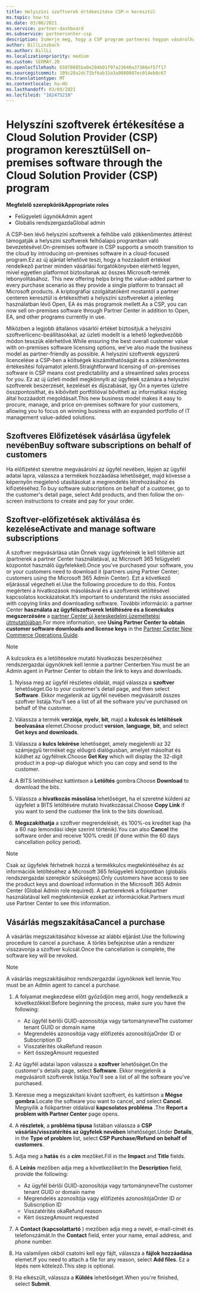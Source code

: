 ```yaml
---
title: Helyszíni szoftverek értékesítése CSP-n keresztül
ms.topic: how-to
ms.date: 03/08/2021
ms.service: partner-dashboard
ms.subservice: partnercenter-csp
description: Ismerje meg, hogy a CSP program partnerei hogyan vásárolhatják meg, kezelhetik, értékesítik és törölhetik a helyszíni szoftveres előfizetéseket a partner Centerben lévő ügyfelek nevében.
author: BillLinzbach
ms.author: BillLi
ms.localizationpriority: medium
ms.custom: SEOMAY.20
ms.openlocfilehash: 650f8085ba0e204b01f97a23640a37388ef57f17
ms.sourcegitcommit: 109c20a2dc71bf6ab15a3a9880807ec014eb8c67
ms.translationtype: MT
ms.contentlocale: hu-HU
ms.lasthandoff: 03/09/2021
ms.locfileid: "102475210"
---
```

# <a name="sell-on-premises-software-through-the-cloud-solution-provider-csp-program"></a><span data-ttu-id="17bdc-103">Helyszíni szoftverek értékesítése a Cloud Solution Provider (CSP) programon keresztül</span><span class="sxs-lookup"><span data-stu-id="17bdc-103">Sell on-premises software through the Cloud Solution Provider (CSP) program</span></span>

<span data-ttu-id="17bdc-104">**Megfelelő szerepkörök**</span><span class="sxs-lookup"><span data-stu-id="17bdc-104">**Appropriate roles**</span></span>

- <span data-ttu-id="17bdc-105">Felügyeleti ügynök</span><span class="sxs-lookup"><span data-stu-id="17bdc-105">Admin agent</span></span>
- <span data-ttu-id="17bdc-106">Globális rendszergazda</span><span class="sxs-lookup"><span data-stu-id="17bdc-106">Global admin</span></span>

<span data-ttu-id="17bdc-107">A CSP-ben lévő helyszíni szoftverek a felhőbe való zökkenőmentes áttérést támogatják a helyszíni szoftverek felhőalapú programban való bevezetésével.</span><span class="sxs-lookup"><span data-stu-id="17bdc-107">On-premises software in CSP supports a smooth transition to the cloud by introducing on-premises software in a cloud-focused program.</span></span><span data-ttu-id="17bdc-108">Ez az új ajánlat lehetővé teszi, hogy a hozzáadott értékkel rendelkező partner minden vásárlási forgatókönyvben elérhető legyen, mivel egyetlen platformot biztosítanak az összes Microsoft-termék lebonyolításához.</span><span class="sxs-lookup"><span data-stu-id="17bdc-108">  This new offering helps bring the value-added partner to every purchase scenario as they provide a single platform to transact all Microsoft products.</span></span> <span data-ttu-id="17bdc-109">A kriptográfiai szolgáltatóként mostantól a partner centeren keresztül is értékesítheti a helyszíni szoftvereket a jelenleg használatban lévő Open, EA és más programok mellett.</span><span class="sxs-lookup"><span data-stu-id="17bdc-109">As a CSP, you can now sell on-premises software through Partner Center in addition to Open, EA, and other programs currently in use.</span></span>  
 
<span data-ttu-id="17bdc-110">Miközben a legjobb általános vásárlói értéket biztosítjuk a helyszíni szoftverlicenc-beállításokkal, az üzleti modellt is a lehető legkedvezőbb módon tesszük elérhetővé.</span><span class="sxs-lookup"><span data-stu-id="17bdc-110">While ensuring the best overall customer value with on-premises software licensing options, we've also made the business model as partner-friendly as possible.</span></span> <span data-ttu-id="17bdc-111">A helyszíni szoftverek egyszerű licencelése a CSP-ben a költségek kiszámíthatóságát és a zökkenőmentes értékesítési folyamatot jelenti.</span><span class="sxs-lookup"><span data-stu-id="17bdc-111">Straightforward licensing of on-premises software in CSP means cost predictability and a streamlined sales process for you.</span></span> <span data-ttu-id="17bdc-112">Ez az új üzleti modell megkönnyíti az ügyfelek számára a helyszíni szoftverek beszerzését, kezelését és díjszabását, így Ön a nyertes üzletre összpontosíthat, és kibővített portfólióval bővítheti az informatikai részleg által hozzáadott megoldásait.</span><span class="sxs-lookup"><span data-stu-id="17bdc-112">This new business model makes it easy to procure, manage, and price on-premises software for your customers, allowing you to focus on winning business with an expanded portfolio of IT management value-added solutions.</span></span>

## <a name="buy-software-subscriptions-on-behalf-of-customers"></a><span data-ttu-id="17bdc-113">Szoftveres Előfizetések vásárlása ügyfelek nevében</span><span class="sxs-lookup"><span data-stu-id="17bdc-113">Buy software subscriptions on behalf of customers</span></span>

<span data-ttu-id="17bdc-114">Ha előfizetést szeretne megvásárolni az ügyfél nevében, lépjen az ügyfél adatai lapra, válassza a termékek hozzáadása lehetőséget, majd kövesse a képernyőn megjelenő utasításokat a megrendelés létrehozásához és kifizetéséhez.</span><span class="sxs-lookup"><span data-stu-id="17bdc-114">To buy software subscriptions on behalf of a customer, go to the customer's detail page, select Add products, and then follow the on-screen instructions to create and pay for your order.</span></span>

## <a name="activate-and-manage-software-subscriptions"></a><span data-ttu-id="17bdc-115">Szoftver-előfizetések aktiválása és kezelése</span><span class="sxs-lookup"><span data-stu-id="17bdc-115">Activate and manage software subscriptions</span></span>

<span data-ttu-id="17bdc-116">A szoftver megvásárlása után Önnek vagy ügyfeleinek le kell töltenie azt (partnerek a partner Center használatával, az Microsoft 365 felügyeleti központot használó ügyfelekkel).</span><span class="sxs-lookup"><span data-stu-id="17bdc-116">Once you've purchased your software, you or your customers need to download it (partners using Partner Center; customers using the Microsoft 365 Admin Center).</span></span> <span data-ttu-id="17bdc-117">Ezt a következő eljárással végezheti el.</span><span class="sxs-lookup"><span data-stu-id="17bdc-117">Use the following procedure to do this.</span></span> <span data-ttu-id="17bdc-118">Fontos megérteni a hivatkozások másolásával és a szoftverek letöltésével kapcsolatos kockázatokat.</span><span class="sxs-lookup"><span data-stu-id="17bdc-118">It’s important to understand the risks associated with copying links and downloading software.</span></span> <span data-ttu-id="17bdc-119">További információ: a partner Center **használata az ügyfélszoftverek letöltésére és a licenckulcs megszerzésére** a [partner Center új kereskedelmi üzemeltetési útmutatójában](https://partner.microsoft.com/resources/detail/partner-center-new-commerce-operations-guide-pdf).</span><span class="sxs-lookup"><span data-stu-id="17bdc-119">For more information, see **Using Partner Center to obtain customer software downloads and license keys** in the [Partner Center New Commerce Operations Guide](https://partner.microsoft.com/resources/detail/partner-center-new-commerce-operations-guide-pdf).</span></span>

>[!NOTE]
><span data-ttu-id="17bdc-120">A kulcsokra és a letöltésekre mutató hivatkozás beszerzéséhez rendszergazdai ügynöknek kell lennie a partner Centerben.</span><span class="sxs-lookup"><span data-stu-id="17bdc-120">You must be an Admin agent in Partner Center to obtain the link to keys and downloads.</span></span>

1. <span data-ttu-id="17bdc-121">Nyissa meg az ügyfél részletes oldalát, majd válassza a **szoftver** lehetőséget.</span><span class="sxs-lookup"><span data-stu-id="17bdc-121">Go to your customer's detail page, and then select **Software**.</span></span> <span data-ttu-id="17bdc-122">Ekkor megjelenik az ügyfél nevében megvásárolt összes szoftver listája.</span><span class="sxs-lookup"><span data-stu-id="17bdc-122">You'll see a list of all the software you've purchased on behalf of the customer.</span></span>

2. <span data-ttu-id="17bdc-123">Válassza a termék **verziója**, **nyelv**, **bit**, majd a **kulcsok és letöltések beolvasása** elemet.</span><span class="sxs-lookup"><span data-stu-id="17bdc-123">Choose product **version**, **language**, **bit**, and select **Get keys and downloads**.</span></span> 

3. <span data-ttu-id="17bdc-124">Válassza a **kulcs lekérése** lehetőséget, amely megjeleníti az 32 számjegyű terméket egy előugró dialógusban, amelyet másolhat és küldhet az ügyfélnek.</span><span class="sxs-lookup"><span data-stu-id="17bdc-124">Choose **Get Key** which will display the 32-digit product in a pop-up dialogue which you can copy and send to the customer.</span></span> 

4. <span data-ttu-id="17bdc-125">A BITS letöltéséhez kattintson a **Letöltés** gombra.</span><span class="sxs-lookup"><span data-stu-id="17bdc-125">Choose **Download** to download the bits.</span></span> 

5. <span data-ttu-id="17bdc-126">Válassza a **hivatkozás másolása** lehetőséget, ha el szeretné küldeni az ügyfelet a BITS letöltésére mutató hivatkozással.</span><span class="sxs-lookup"><span data-stu-id="17bdc-126">Choose **Copy Link** if you want to send the customer the link to the bits download.</span></span> 

6. <span data-ttu-id="17bdc-127">**Megszakíthatja** a szoftver megrendelését, és 100%-os kreditet kap (ha a 60 nap lemondási ideje szerint történik).</span><span class="sxs-lookup"><span data-stu-id="17bdc-127">You can also **Cancel** the software order and receive 100% credit (if done within the 60 days cancellation policy period).</span></span>

>[!NOTE]
><span data-ttu-id="17bdc-128">Csak az ügyfelek férhetnek hozzá a termékkulcs megtekintéséhez és az információk letöltéséhez a Microsoft 365 felügyeleti központban (globális rendszergazdai szerepkör szükséges).</span><span class="sxs-lookup"><span data-stu-id="17bdc-128">Only customers have access to see the product keys and download information in the Microsoft 365 Admin Center (Global Admin role required).</span></span> <span data-ttu-id="17bdc-129">A partnereknek a fiókpartner használatával kell megtekinteniük ezeket az információkat.</span><span class="sxs-lookup"><span data-stu-id="17bdc-129">Partners must use Partner Center to see this information.</span></span>

## <a name="cancel-a-purchase"></a><span data-ttu-id="17bdc-130">Vásárlás megszakítása</span><span class="sxs-lookup"><span data-stu-id="17bdc-130">Cancel a purchase</span></span>

<span data-ttu-id="17bdc-131">A vásárlás megszakításához kövesse az alábbi eljárást.</span><span class="sxs-lookup"><span data-stu-id="17bdc-131">Use the following procedure to cancel a purchase.</span></span> <span data-ttu-id="17bdc-132">A törlés befejezése után a rendszer visszavonja a szoftver kulcsát.</span><span class="sxs-lookup"><span data-stu-id="17bdc-132">Once the cancellation is complete, the software key will be revoked.</span></span>

>[!NOTE]
><span data-ttu-id="17bdc-133">A vásárlás megszakításához rendszergazdai ügynöknek kell lennie.</span><span class="sxs-lookup"><span data-stu-id="17bdc-133">You must be an Admin agent to cancel a purchase.</span></span> 

1.  <span data-ttu-id="17bdc-134">A folyamat megkezdése előtt győződjön meg arról, hogy rendelkezik a következőkkel:</span><span class="sxs-lookup"><span data-stu-id="17bdc-134">Before beginning the process, make sure you have the following:</span></span> 
    - <span data-ttu-id="17bdc-135">Az ügyfél bérlői GUID-azonosítója vagy tartományneve</span><span class="sxs-lookup"><span data-stu-id="17bdc-135">The customer tenant GUID or domain name</span></span>
    - <span data-ttu-id="17bdc-136">Megrendelés azonosítója vagy előfizetés azonosítója</span><span class="sxs-lookup"><span data-stu-id="17bdc-136">Order ID or Subscription ID</span></span>
    - <span data-ttu-id="17bdc-137">Visszatérítés oka</span><span class="sxs-lookup"><span data-stu-id="17bdc-137">Refund reason</span></span>
    - <span data-ttu-id="17bdc-138">Kért összeg</span><span class="sxs-lookup"><span data-stu-id="17bdc-138">Amount requested</span></span>

2.  <span data-ttu-id="17bdc-139">Az ügyfél adatai lapon válassza a **szoftver** lehetőséget.</span><span class="sxs-lookup"><span data-stu-id="17bdc-139">On the customer's details page, select **Software**.</span></span> <span data-ttu-id="17bdc-140">Ekkor megjelenik a megvásárolt szoftverek listája.</span><span class="sxs-lookup"><span data-stu-id="17bdc-140">You'll see a list of all the software you've purchased.</span></span> 

3.  <span data-ttu-id="17bdc-141">Keresse meg a megszakítani kívánt szoftvert, és kattintson a **Mégse gombra**.</span><span class="sxs-lookup"><span data-stu-id="17bdc-141">Locate the software you want to cancel, and select **Cancel**.</span></span> <span data-ttu-id="17bdc-142">Megnyílik a fiókpartner oldalával **kapcsolatos probléma** .</span><span class="sxs-lookup"><span data-stu-id="17bdc-142">The **Report a problem with Partner Center** page opens.</span></span> 

4.  <span data-ttu-id="17bdc-143">A **részletek**, a **probléma típusa** listában válassza a **CSP vásárlás/visszatérítés az ügyfelek nevében** lehetőséget.</span><span class="sxs-lookup"><span data-stu-id="17bdc-143">Under **Details**, in the **Type of problem** list, select **CSP Purchase/Refund on behalf of customers**.</span></span>

5.  <span data-ttu-id="17bdc-144">Adja meg a **hatás** és a **cím** mezőket.</span><span class="sxs-lookup"><span data-stu-id="17bdc-144">Fill in the **Impact** and **Title** fields.</span></span> 

6.  <span data-ttu-id="17bdc-145">A **Leírás** mezőben adja meg a következőket:</span><span class="sxs-lookup"><span data-stu-id="17bdc-145">In the **Description** field, provide the following:</span></span> 
    -   <span data-ttu-id="17bdc-146">Az ügyfél bérlői GUID-azonosítója vagy tartományneve</span><span class="sxs-lookup"><span data-stu-id="17bdc-146">The customer tenant GUID or domain name</span></span>
    -   <span data-ttu-id="17bdc-147">Megrendelés azonosítója vagy előfizetés azonosítója</span><span class="sxs-lookup"><span data-stu-id="17bdc-147">Order ID or Subscription ID</span></span>
    -   <span data-ttu-id="17bdc-148">Visszatérítés oka</span><span class="sxs-lookup"><span data-stu-id="17bdc-148">Refund reason</span></span>
    -   <span data-ttu-id="17bdc-149">Kért összeg</span><span class="sxs-lookup"><span data-stu-id="17bdc-149">Amount requested</span></span>

7.  <span data-ttu-id="17bdc-150">A **Contact (kapcsolattartó** ) mezőben adja meg a nevét, e-mail-címét és telefonszámát.</span><span class="sxs-lookup"><span data-stu-id="17bdc-150">In the **Contact** field, enter your name, email address, and phone number.</span></span> 

8.  <span data-ttu-id="17bdc-151">Ha valamilyen okból csatolni kell egy fájlt, válassza a **fájlok hozzáadása** elemet.</span><span class="sxs-lookup"><span data-stu-id="17bdc-151">If you need to attach a file for any reason, select **Add files**.</span></span> <span data-ttu-id="17bdc-152">Ez a lépés nem kötelező.</span><span class="sxs-lookup"><span data-stu-id="17bdc-152">This step is optional.</span></span> 

9.  <span data-ttu-id="17bdc-153">Ha elkészült, válassza a **Küldés** lehetőséget.</span><span class="sxs-lookup"><span data-stu-id="17bdc-153">When you're finished, select **Submit**.</span></span>